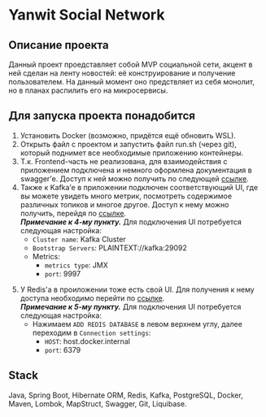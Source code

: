 # Yanwit Social Network
## Описание проекта
Данный проект проедставляет собой MVP социальной сети, акцент в ней сделан на ленту новостей: её конструирование и получение пользователем. На данный момент оно предствляет из себя монолит, но в планах распилить его на микросервисы.
## Для запуска проекта понадобится
1. Установить Docker (возможно, придётся ещё обновить WSL).
2. Открыть файл с проектом и запустить файл run.sh (через git), который поднимет все необходимые приложению контейнеры.
3. Т.к. Frontend-часть не реализована, для взаимодействия с приложением подключена и немного оформлена документация в swagger’е.
Доступ к ней можно получить по следующей [ссылке](http://localhost:8080/swagger-ui/index.html#/ "http://localhost:8080/swagger-ui/index.html#/").
5. Также к Kafka’е в приложении подключен соответствующий UI, где вы можете увидеть много метрик, посмотреть содержимое различных топиков и многое другое.
Доступ к нему можно получить, перейдя по [ссылке](http://localhost:8082/ "http://localhost:8082/").  
***Примечание к 4-му пункту.*** Для подключения UI потребуется следующая настройка:
   - ```Cluster name```: Kafka Cluster
   - ```Bootstrap Servers```: PLAINTEXT://kafka:29092
   - Metrics:
      - ```metrics type```: JMX
      - ```port```: 9997
5) У Redis'а в проиложении тоже есть свой UI. Для получения к нему доступа необходимо перейти по [ссылке](http://localhost:5540/ "http://localhost:5540/").  
***Примечание к 5-му пункту.*** Для подключения UI потребуется следующая настройка:
   - Нажимаем ```ADD REDIS DATABASE``` в левом верхнем углу, далее переходим в ```Connection settings```:
       - ```HOST```: host.docker.internal
       - ```port```: 6379
## Stack
Java, Spring Boot, Hibernate ORM, Redis, Kafka, PostgreSQL, Docker, Maven, Lombok, MapStruct, Swagger, Git, Liquibase.

       

